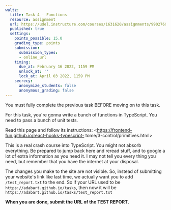 ```yaml
---
waltz:
  title: Task 4 - Functions
  resource: assignment
  url: https://udel.instructure.com/courses/1631620/assignments/9902769
  published: true
  settings:
    points_possible: 15.0
    grading_type: points
    submission:
      submission_types:
      - online_url
    timing:
      due_at: February 16 2022, 1159 PM
      unlock_at: ''
      lock_at: April 03 2022, 1159 PM
    secrecy:
      anonymize_students: false
      anonymous_grading: false
---
```

You must fully complete the previous task BEFORE moving on to this task.

For this task, you're gonna write a bunch of functions in TypeScript. You need to pass a bunch of unit tests.

Read this page and follow its instructions: <https://frontend-fun.github.io/react-hooks-typescript-
tome/3-control/primitives.html>

This is a real crash course into TypeScript. You might not absorb everything. Be prepared to jump back here and reread
stuff, and to google a lot of extra information as you need it. I may not tell you every thing you need, but remember
that you have the internet at your disposal.

The changes you make to the site are not visible. So, instead of submitting your website's link like last time, we
actually want you to add `/test_report.txt` to the end. So if your URL used to be `https://adabart.github.io/tasks`,
then now it will be `https://adabart.github.io/tasks/test_report.txt`

**When you are done, submit the URL of the TEST REPORT.**